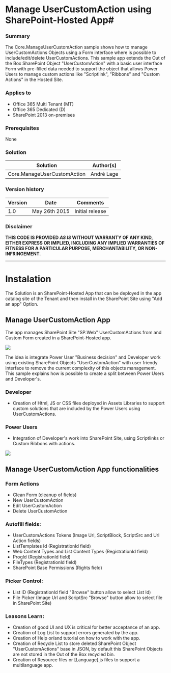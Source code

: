 # Manage UserCustomAction using SharePoint-Hosted App#

### Summary ###
The Core.ManageUserCustomAction sample shows how to manage UserCustomActions Objects using a Form interface where is possible to include/edit/delete UserCustomActions. This sample app extends the Out of the Box SharePoint Object "UserCustomAction" with a basic user interface Form with pre-filled data needed to support the object that allows Power Users to manage custom actions like "Scriptlink", "Ribbons" and "Custom Actions" in the Hosted Site.

### Applies to ###
-  Office 365 Multi Tenant (MT)
-  Office 365 Dedicated (D)
-  SharePoint 2013 on-premises

### Prerequisites ###
None

### Solution ###
Solution | Author(s)
---------|----------
Core.ManageUserCustomAction| André Lage

### Version history ###
Version  | Date | Comments
---------| -----| --------
1.0  | May 26th 2015 | Initial release

### Disclaimer ###
**THIS CODE IS PROVIDED *AS IS* WITHOUT WARRANTY OF ANY KIND, EITHER EXPRESS OR IMPLIED, INCLUDING ANY IMPLIED WARRANTIES OF FITNESS FOR A PARTICULAR PURPOSE, MERCHANTABILITY, OR NON-INFRINGEMENT.**


----------

# Instalation #
The Solution is an SharePoint-Hosted App that can be deployed in the app catalog site of the Tenant and then install in the SharePoint Site using "Add an app" Option.

## Manage UserCustomAction App ##

The app manages SharePoint Site "SP.Web" UserCustomActions from and Custom Form created in a SharePoint-Hosted app.

![](http://i.imgur.com/sfvGTuv.png)

The idea is integrate Power User "Business decision" and Developer work using existing SharePoint Objects "UserCustomAction" with user friendy interface to remove the current complexity of this objects management.
This sample explains how is possible to create a split between Power Users and Developer's.
### Developer ###
- Creation of Html, JS or CSS files deployed in Assets Libraries to support custom solutions that are included by the Power Users using UserCustomActions.

### Power Users ###
- Integration of Developer's work into SharePoint Site, using Scriptlinks or Custom Ribbons with actions.

![](http://i.imgur.com/J6fzFru.png)

## Manage UserCustomAction App functionalities ##

### Form Actions ###
- Clean Form (cleanup of fields)
- New UserCustomAction
- Edit UserCustomAction
- Delete UserCustomAction

### Autofill fields: ###
- UserCustomActions Tokens (Image Url, ScriptBlock, ScriptSrc and Url Action fields)
- ListTemplates Id (RegistrationId field)
- Web Content Types and List Content Types (RegistrationId field)
- ProgId  (RegistrationId field)
- FileTypes (RegistrationId field)
- SharePoint Base Permissions (Rights field)

### Picker Control: ###
- List ID (RegistrationId field "Browse" button allow to select List Id)
- File Picker (Image Url and ScriptSrc "Browse" button allow to select file in SharePoint Site)

### Leasons Learn: ###
- Creation of good UI and UX is critical for better acceptance of an app.
- Creation of Log List to support errors generated by the app.
- Creation of Help or/and tutorial on how to work with the app.
- Creation of Recycle List to store deleted SharePoint Object "UserCustomActions" base in JSON, by default this SharePoint Objects are not stored in the Out of the Box recycled bin.
- Creation of Resource files or [Language].js files to support a multilanguage app.



